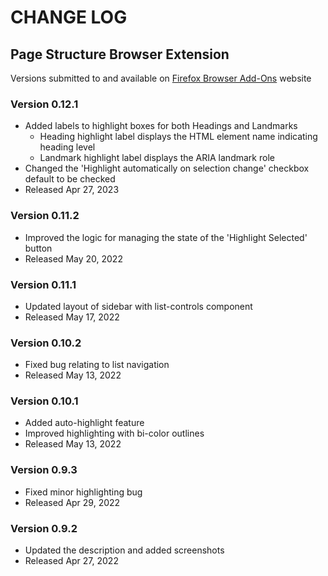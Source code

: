 # CHANGE LOG

## Page Structure Browser Extension
Versions submitted to and available on [Firefox Browser Add-Ons](https://addons.mozilla.org/en-US/firefox/addon/page-structure/) website

### Version 0.12.1
* Added labels to highlight boxes for both Headings and Landmarks
  * Heading highlight label displays the HTML element name indicating heading level
  * Landmark highlight label displays the ARIA landmark role
* Changed the 'Highlight automatically on selection change' checkbox default to be checked
* Released Apr 27, 2023

### Version 0.11.2
* Improved the logic for managing the state of the 'Highlight Selected' button
* Released May 20, 2022

### Version 0.11.1
* Updated layout of sidebar with list-controls component
* Released May 17, 2022

### Version 0.10.2
* Fixed bug relating to list navigation
* Released May 13, 2022

### Version 0.10.1
* Added auto-highlight feature
* Improved highlighting with bi-color outlines
* Released May 13, 2022

### Version 0.9.3
* Fixed minor highlighting bug
* Released Apr 29, 2022

### Version 0.9.2
* Updated the description and added screenshots
* Released Apr 27, 2022
